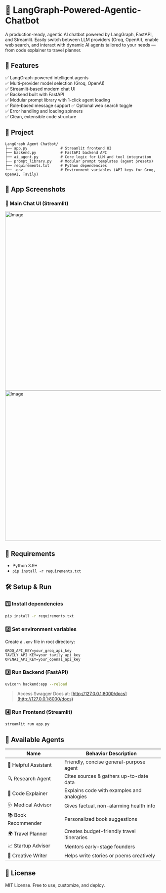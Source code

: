 # 🤖 LangGraph-Powered-Agentic-Chatbot

A production-ready, agentic AI chatbot powered by LangGraph, FastAPI, and Streamlit. Easily switch between LLM providers (Groq, OpenAI), enable web search, and interact with dynamic AI agents tailored to your needs — from code explainer to travel planner.

## 🚀 Features

✅ LangGraph-powered intelligent agents  
✅ Multi-provider model selection (Groq, OpenAI)  
✅ Streamlit-based modern chat UI  
✅ Backend built with FastAPI  
✅ Modular prompt library with 1-click agent loading  
✅ Role-based message support
✅ Optional web search toggle  
✅ Error handling and loading spinners  
✅ Clean, extensible code structure  

## 📁 Project 

```
LangGraph Agent Chatbot/
├── app.py               # Streamlit frontend UI
├── backend.py           # FastAPI backend API
├── ai_agent.py          # Core logic for LLM and tool integration
├── prompt_library.py    # Modular prompt templates (agent presets)
├── requirements.txt     # Python dependencies
└── .env                 # Environment variables (API keys for Groq, OpenAI, Tavily)
```

## 📸 App Screenshots

### 🎯 Main Chat UI (Streamlit)

<img width="1259" height="579" alt="Image" src="https://github.com/user-attachments/assets/82be5d47-9f1a-45b1-9ddf-fdabf709513f" />

<img width="1247" height="485" alt="Image" src="https://github.com/user-attachments/assets/77835588-139f-4240-87de-9cd8e4468e98" />

## 🔧 Requirements

- Python 3.9+
- `pip install -r requirements.txt`

## 🛠 Setup & Run

### 1️⃣ Install dependencies
```bash
pip install -r requirements.txt
````

### 2️⃣ Set environment variables

Create a `.env` file in root directory:

```env
GROQ_API_KEY=your_groq_api_key
TAVILY_API_KEY=your_tavily_api_key
OPENAI_API_KEY=your_openai_api_key
```

### 3️⃣ Run Backend (FastAPI)

```bash
uvicorn backend:app --reload
```

> Access Swagger Docs at: [http://127.0.0.1:8000/docs](http://127.0.0.1:8000/docs)

### 4️⃣ Run Frontend (Streamlit)

```bash
streamlit run app.py
```

## 🧠 Available Agents

| Name                 | Behavior Description                       |
| -------------------- | ------------------------------------------ |
| 🤖 Helpful Assistant | Friendly, concise general-purpose agent    |
| 🔍 Research Agent    | Cites sources & gathers up-to-date data    |
| 🧠 Code Explainer    | Explains code with examples and analogies  |
| 🩺 Medical Advisor   | Gives factual, non-alarming health info    |
| 📚 Book Recommender  | Personalized book suggestions              |
| 🌍 Travel Planner    | Creates budget-friendly travel itineraries |
| 📈 Startup Advisor   | Mentors early-stage founders               |
| 🎨 Creative Writer   | Helps write stories or poems creatively    |

## 📄 License

MIT License. Free to use, customize, and deploy.